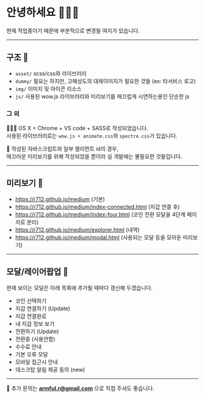 # 안녕하세요 🙋🏻‍♂️
현재 작업중이기 때문에 부분적으로 변경될 여지가 있습니다.

-----

## 구조 👀
- `asset/` scss/css와 라이브러리
- `dummy/` 필요는 하지만, 고해상도의 대체이미지가 필요한 것들 (ex: 타서비스 로고)
- `img/` 이미지 및 아이콘 리소스
- `js/` 사용된 wow.js 라이브러리와 미리보기를 매끄럽게 시연하는용인 단순한 js

### 그 외
👩🏻‍💻 OS X + Chrome + VS code + SASS로 작성되었습니다.  
사용된 라이브러리로는 `wow.js + animate.css`와 `spectre.css`가 있습니다.

📌
작성된 자바스크립트와 일부 엘리먼트 id의 경우,  
매끄러운 미리보기를 위해 작성되었을 뿐이라 실 개발에는 불필요한 것들입니다.

-----

## 미리보기 🔗
- https://r712.github.io/medium (기본)
- https://r712.github.io/medium/index-connected.html (지갑 연결 후)
- https://r712.github.io/medium/index-four.html (코인 전환 모달을 4단계 페이지로 분리)
- https://r712.github.io/medium/explorer.html (내역)
- https://r712.github.io/medium/modal.html (사용되는 모달 등을 모아둔 미리보기)

-----

## 모달/레이어팝업 💬
현재 보이는 모달은 아래 목록에 추가될 때마다 갱신해 두겠습니다.

- 코인 선택하기
- 지갑 연결하기 (Update)
- 지갑 연결완료
- 내 지갑 정보 보기
- 전환하기 (Update)
- 전환중 (사용안함)
- 수수료 안내
- 기본 오류 모달
- 모바일 접근시 안내
- 데스크탑 알림 제공 동의 (new)

-----

📮
추가 문의는 **armful.r@gmail.com** 으로 직접 주셔도 좋습니다.
